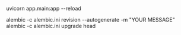 <!-- command to start application -->
uvicorn app.main:app --reload

<!-- command to execute migration -->
alembic -c alembic.ini revision --autogenerate -m "YOUR MESSAGE"
alembic -c alembic.ini upgrade head
